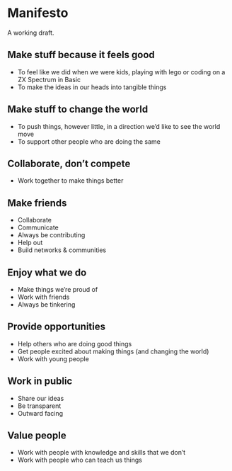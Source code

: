# Manifesto

A working draft.

## Make stuff because it feels good
- To feel like we did when we were kids, playing with lego or coding on a ZX Spectrum in Basic
- To make the ideas in our heads into tangible things

## Make stuff to change the world
- To push things, however little, in a direction we’d like to see the world move
- To support other people who are doing the same

## Collaborate, don’t compete
- Work together to make things better
 
## Make friends
- Collaborate
- Communicate
- Always be contributing
- Help out
- Build networks & communities

## Enjoy what we do
- Make things we’re proud of
- Work with friends
- Always be tinkering

## Provide opportunities
- Help others who are doing good things
- Get people excited about making things (and changing the world)
- Work with young people

## Work in public
- Share our ideas
- Be transparent
- Outward facing

## Value people
- Work with people with knowledge and skills that we don’t 
- Work with people who can teach us things






